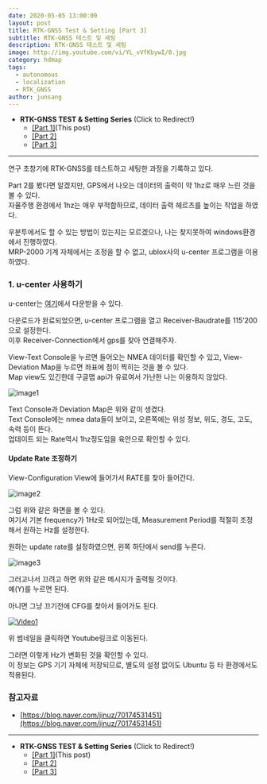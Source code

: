 ```yaml
---
date: 2020-05-05 13:00:00
layout: post
title: RTK-GNSS Test & Setting [Part 3]
subtitle: RTK-GNSS 테스트 및 세팅
description: RTK-GNSS 테스트 및 세팅
image: http://img.youtube.com/vi/YL_vVfKbywI/0.jpg
category: hdmap
tags:
  - autonomous
  - localization
  - RTK_GNSS
author: junsang
---
```

- **RTK-GNSS TEST & Setting Series** (Click to Redirect!)
  - [[Part 1]](https://dgist-artiv.github.io/hdmap/2020/04/30/RTK-test.html)(This post)
  - [[Part 2]](https://dgist-artiv.github.io/hdmap/2020/05/03/RTK-test-2.html)
  - [[Part 3]](https://dgist-artiv.github.io/hdmap/2020/05/03/RTK-test-3.html)

-----------------------------------------------------------------------------------------------


연구 초창기에 RTK-GNSS를 테스트하고 세팅한 과정을 기록하고 있다.  

Part 2를 봤다면 알겠지만, GPS에서 나오는 데이터의 출력이 약 1hz로 매우 느린 것을 볼 수 있다.  
자율주행 환경에서 1hz는 매우 부적합하므로, 데이터 출력 헤르츠를 높이는 작업을 하였다.

우분투에서도 할 수 있는 방법이 있는지는 모르겠으나, 나는 찾지못하여 windows환경에서 진행하였다.  
MRP-2000 기계 자체에서는 조정을 할 수 없고, ublox사의 u-center 프로그램을 이용하였다.

### 1. u-center 사용하기
u-center는 [여기](https://www.u-blox.com/en/product/u-center)에서 다운받을 수 있다.

다운로드가 완료되었으면, u-center 프로그램을 열고 Receiver-Baudrate를 115’200으로 설정한다.  
이후 Receiver-Connection에서 gps를 찾아 연결해주자.

View-Text Console을 누르면 들어오는 NMEA 데이터를 확인할 수 있고, View-Deviation Map을 누르면 좌표에 점이 찍히는 것을 볼 수 있다.  
Map view도 있긴한데 구글맵 api가 유료여서 가난한 나는 이용하지 않았다.

![image1](https://user-images.githubusercontent.com/50894726/103860649-56518e00-50ff-11eb-8a86-cf20c707e473.png)

Text Console과 Deviation Map은 위와 같이 생겼다.  
Text Console에는 nmea data들이 보이고, 오른쪽에는 위성 정보, 위도, 경도, 고도, 속력 등이 뜬다.  
업데이트 되는 Rate역시 1hz정도임을 육안으로 확인할 수 있다.

#### Update Rate 조정하기
View-Configuration View에 들어가서 RATE를 찾아 들어간다.

![image2](https://user-images.githubusercontent.com/50894726/103860613-46d24500-50ff-11eb-9a80-86ca25d7cf3c.png)

그럼 위와 같은 화면을 볼 수 있다.  
여기서 기본 frequency가 1Hz로 되어있는데, Measurement Period를 적절히 조정해서 원하는 Hz를 설정한다.

원하는 update rate를 설정하였으면, 왼쪽 하단에서 send를 누른다.

![image3](https://user-images.githubusercontent.com/50894726/103860616-476adb80-50ff-11eb-9567-1c4ad10b9985.png)

그러고나서 끄려고 하면 위와 같은 메시지가 출력될 것이다.  
예(Y)를 누르면 된다.

아니면 그냥 끄기전에 CFG를 찾아서 들어가도 된다.

[![Video1](http://img.youtube.com/vi/YL_vVfKbywI/0.jpg)](https://youtu.be/YL_vVfKbywI)

위 썸네일을 클릭하면 Youtube링크로 이동된다.

그러면 이렇게 Hz가 변화된 것을 확인할 수 있다.  
이 정보는 GPS 기기 자체에 저장되므로, 별도의 설정 없이도 Ubuntu 등 타 환경에서도 적용된다.


### 참고자료

- [https://blog.naver.com/jinuz/70174531451](https://blog.naver.com/jinuz/70174531451)

-----------------------------------------------------------------------------------------------
- **RTK-GNSS TEST & Setting Series** (Click to Redirect!)
  - [[Part 1]](https://dgist-artiv.github.io/hdmap/2020/04/30/RTK-test.html)(This post)
  - [[Part 2]](https://dgist-artiv.github.io/hdmap/2020/05/03/RTK-test-2.html)
  - [[Part 3]](https://dgist-artiv.github.io/hdmap/2020/05/03/RTK-test-3.html)
